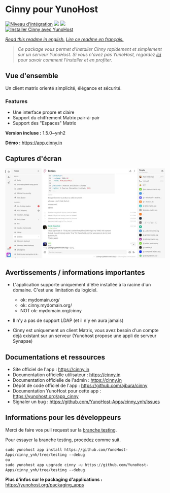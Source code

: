 # Cinny pour YunoHost

[![Niveau d'intégration](https://dash.yunohost.org/integration/cinny.svg)](https://dash.yunohost.org/appci/app/cinny) ![](https://ci-apps.yunohost.org/ci/badges/cinny.status.svg) ![](https://ci-apps.yunohost.org/ci/badges/cinny.maintain.svg)  
[![Installer Cinny avec YunoHost](https://install-app.yunohost.org/install-with-yunohost.svg)](https://install-app.yunohost.org/?app=cinny)

*[Read this readme in english.](./README.md)*
*[Lire ce readme en français.](./README_fr.md)*

> *Ce package vous permet d'installer Cinny rapidement et simplement sur un serveur YunoHost.
Si vous n'avez pas YunoHost, regardez [ici](https://yunohost.org/#/install) pour savoir comment l'installer et en profiter.*

## Vue d'ensemble

Un client matrix orienté simplicité, élégance et sécurité.

### Features

- Une interface propre et claire
- Support du chiffrement Matrix pair-à-pair
- Support des "Espaces" Matrix


**Version incluse :** 1.5.0~ynh2

**Démo :** https://app.cinny.in

## Captures d'écran

![](./doc/screenshots/cinny.jpg)

## Avertissements / informations importantes

* L'application supporte uniquement d'être installée à la racine d'un domaine. C'est une limitation du logiciel.
    * ok: mydomain.org/
    * ok: cinny.mydomain.org/
    * NOT ok: mydomain.org/cinny

* Il n'y a pas de support LDAP (et il n'y en aura jamais)
* Cinny est uniquement un client Matrix, vous avez besoin d'un compte déjà existant sur un serveur (Yunohost propose une appli de serveur Synapse)

## Documentations et ressources

* Site officiel de l'app : https://cinny.in
* Documentation officielle utilisateur : https://cinny.in
* Documentation officielle de l'admin : https://cinny.in
* Dépôt de code officiel de l'app : https://github.com/ajbura/cinny
* Documentation YunoHost pour cette app : https://yunohost.org/app_cinny
* Signaler un bug : https://github.com/YunoHost-Apps/cinny_ynh/issues

## Informations pour les développeurs

Merci de faire vos pull request sur la [branche testing](https://github.com/YunoHost-Apps/cinny_ynh/tree/testing).

Pour essayer la branche testing, procédez comme suit.
```
sudo yunohost app install https://github.com/YunoHost-Apps/cinny_ynh/tree/testing --debug
ou
sudo yunohost app upgrade cinny -u https://github.com/YunoHost-Apps/cinny_ynh/tree/testing --debug
```

**Plus d'infos sur le packaging d'applications :** https://yunohost.org/packaging_apps